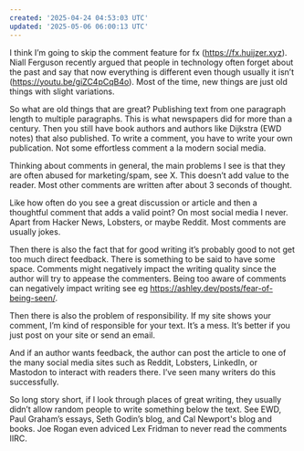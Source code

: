 ```yaml
---
created: '2025-04-24 04:53:03 UTC'
updated: '2025-05-06 06:00:13 UTC'
---
```


I think I’m going to skip the comment feature for fx (<https://fx.huijzer.xyz>). Niall Ferguson recently argued that people in technology often forget about the past and say that now everything is different even though usually it isn’t (<https://youtu.be/giZC4pCqB4o>). Most of the time, new things are just old things with slight variations.

So what are old things that are great? Publishing text from one paragraph length to multiple paragraphs. This is what newspapers did for more than a century. Then you still have book authors and authors like Dijkstra (EWD notes) that also published. To write a comment, you have to write your own publication. Not some effortless comment a la modern social media.

Thinking about comments in general, the main problems I see is that they are often abused for marketing/spam, see X. This doesn’t add value to the reader. Most other comments are written after about 3 seconds of thought.

Like how often do you see a great discussion or article and then a thoughtful comment that adds a valid point? On most social media I never. Apart from Hacker News, Lobsters, or maybe Reddit. Most comments are usually jokes.

Then there is also the fact that for good writing it’s probably good to not get too much direct feedback. There is something to be said to have some space. Comments might negatively impact the writing quality since the author will try to appease the commenters. Being too aware of comments can negatively impact writing see eg <https://ashley.dev/posts/fear-of-being-seen/>.

Then there is also the problem of responsibility. If my site shows your comment, I’m kind of responsible for your text. It’s a mess. It’s better if you just post on your site or send an email.

And if an author wants feedback, the author can post the article to one of the many social media sites such as Reddit, Lobsters, LinkedIn, or Mastodon to interact with readers there. I’ve seen many writers do this successfully.

So long story short, if I look through places of great writing, they usually didn’t allow random people to write something below the text. See EWD, Paul Graham’s essays, Seth Godin’s blog, and Cal Newport's blog and books. Joe Rogan even adviced Lex Fridman to never read the comments IIRC.

